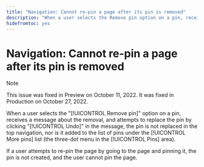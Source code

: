 ```yaml
---
title: "Navigation: Cannot re-pin a page after its pin is removed"
description: "When a user selects the Remove pin option on a pin, receives a message about the removal, and attempts to replace the pin by clicking Undo in the message, the pin is not replaced in the top navigation, nor is it added to the list of pins under the More pinslist (the three-dot menu in the Pins) area.If a user attempts to re-pin the page by going to the page and pinning it, the pin is not created, and the user cannot pin the page."
hidefromtoc: yes
---
```


# Navigation: Cannot re-pin a page after its pin is removed

>[!NOTE]
>
>This issue was fixed in Preview on October 11, 2022. It was fixed in Production on October 27, 2022.

When a user selects the "[!UICONTROL Remove pin]" option on a pin, receives a message about the removal, and attempts to replace the pin by clicking "[!UICONTROL Undo]" in the message, the pin is not replaced in the top navigation, nor is it added to the list of pins under the [!UICONTROL More pins] list (the three-dot menu in the [!UICONTROL Pins] area).

If a user attempts to re-pin the page by going to the page and pinning it, the pin is not created, and the user cannot pin the page.

